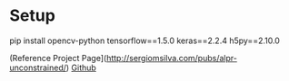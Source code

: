 
# Setup
 
pip install opencv-python tensorflow==1.5.0 keras==2.2.4 h5py==2.10.0

(Reference Project Page](http://sergiomsilva.com/pubs/alpr-unconstrained/)
[Github](https://github.com/sergiomsilva/alpr-unconstrained)
